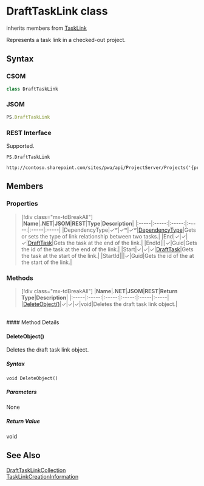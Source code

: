 [comment]: # (Name:DraftTaskLink)
[comment]: # (Name:Microsoft.ProjectServer.DraftTaskLink)
[comment]: # (Type:class)
[comment]: # (Status:Verified)

# <a name="name"></a>DraftTaskLink class

inherits members from [TaskLink](TaskLink.md)<br/>

<a name="description"></a>Represents a task link in a checked-out project.

## <a name="syntax"></a>Syntax

### CSOM

```cs
class DraftTaskLink 
```
### JSOM

```javascript
PS.DraftTaskLink
```
### REST Interface

Supported.

```
PS.DraftTaskLink

http://contoso.sharepoint.com/sites/pwa/api/ProjectServer/Projects('{projectid}')/Draft/TaskLinks('{linkid}')
```

## <a name="members"></a>Members

### <a name="properties"></a>Properties
> [!div class="mx-tdBreakAll"]
|**Name**|**.NET**|**JSOM**|**REST**|**Type**|**Description**|
|:-----|:-----:|:-----:|:-----:|:-----|:-----|
|<a name="DependencyType"></a>DependencyType|&#x2713;&#x02B7;|&#x2713;&#x02B7;|&#x2713;&#x02B7;|[DependencyType](DependencyType.md)|Gets or sets the type of link relationship between two tasks.|
|<a name="End"></a>End|&#x2713;|&#x2713;|&#x2713;|[DraftTask](DraftTask.md)|Gets the task at the end of the link.|
|<a name="EndId"></a>EndId|||&#x2713;|Guid|Gets the id of the task at the end of the link.|
|<a name="Start"></a>Start|&#x2713;|&#x2713;|&#x2713;|[DraftTask](DraftTask.md)|Gets the task at the start of the link.|
|<a name="StartId"></a>StartId|||&#x2713;|Guid|Gets the id of the at the start of the link.|

### <a name="methods"></a>Methods
> [!div class="mx-tdBreakAll"]
|**Name**|**.NET**|**JSOM**|**REST**|**Return Type**|**Description**|
|:-----|:-----:|:-----:|:-----:|:-----|:-----|
|[DeleteObject()](#DeleteObject__)|&#x2713;|&#x2713;|&#x2713;|void|Deletes the draft task link object.|

<br/>
#### Method Details

#### <a name="DeleteObject__"></a>DeleteObject()

Deletes the draft task link object.

##### Syntax

```
void DeleteObject()
```

##### Parameters

None

##### Return Value

void

## <a name="seeAlso"></a>See Also

[DraftTaskLinkCollection](DraftTaskLinkCollection.md)<br/>
[TaskLinkCreationInformation](TaskLinkCreationInformation.md)<br/>
